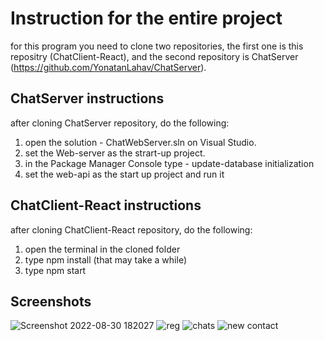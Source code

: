 # Instruction for the entire project
for this program you need to clone two repositories, the first one is this repositry (ChatClient-React), and the second repository is ChatServer (https://github.com/YonatanLahav/ChatServer).
 
 ## ChatServer instructions
 after cloning ChatServer repository, do the following:
 1) open the solution - ChatWebServer.sln on Visual Studio.
 2) set the Web-server as the strart-up project.
 3) in the Package Manager Console type - update-database initialization
 4) set the web-api as the start up project and run it

## ChatClient-React instructions
after cloning ChatClient-React repository, do the following:
1) open the terminal in the cloned folder
2) type npm install (that may take a while)
3) type npm start

## Screenshots
![Screenshot 2022-08-30 182027](https://user-images.githubusercontent.com/101259124/187479069-74ff6e58-40a6-4b4d-8419-957a2941b9cb.jpg)
![reg](https://user-images.githubusercontent.com/101259124/187479084-06b6fa87-0ce5-4f38-80b1-d5f3d18b4b93.jpg)
![chats](https://user-images.githubusercontent.com/101259124/187479114-036a1a48-2ee3-42e8-b6d9-134c1e423fd0.jpg)
![new contact](https://user-images.githubusercontent.com/101259124/187479125-ae7414d4-3287-4b34-815d-c25c46276296.jpg)
